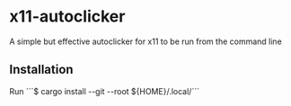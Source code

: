 # x11-autoclicker
A simple but effective autoclicker for x11 to be run from the command line

## Installation

Run
´´´$ cargo install --git  --root ${HOME}/.local/´´´ 
